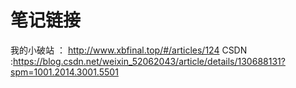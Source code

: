 # 笔记链接

我的小破站 ： http://www.xbfinal.top/#/articles/124
CSDN :https://blog.csdn.net/weixin_52062043/article/details/130688131?spm=1001.2014.3001.5501
